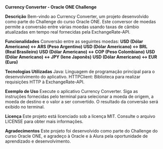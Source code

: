 **Currency Converter - Oracle ONE Challenge**

**Descrição**
Bem-vindo ao Currency Converter, um projeto desenvolvido como parte do Challenge do curso Oracle ONE. Este conversor de moedas permite a conversão entre várias moedas usando taxas de câmbio atualizadas em tempo real fornecidas pela ExchangeRate-API.

**Funcionalidades**
Conversão entre as seguintes moedas:
**USD (Dólar Americano) ↔ ARS (Peso Argentino)**
**USD (Dólar Americano) ↔ BRL (Real Brasileiro)**
**USD (Dólar Americano) ↔ COP (Peso Colombiano)**
**USD (Dólar Americano) ↔ JPY (Iene Japonês)**
**USD (Dólar Americano) ↔ EUR (Euro)**

**Tecnologias Utilizadas**
Java: Linguagem de programação principal para o desenvolvimento do aplicativo.
HTTPClient: Biblioteca para realizar requisições HTTP à ExchangeRate-API.

**Exemplo de Uso**
Execute o aplicativo Currency Converter.
Siga as instruções fornecidas pelo terminal para selecionar a moeda de origem, a moeda de destino e o valor a ser convertido.
O resultado da conversão será exibido no terminal.

**Licença**
Este projeto está licenciado sob a licença MIT. Consulte o arquivo LICENSE para obter mais informações.

**Agradecimentos**
Este projeto foi desenvolvido como parte do Challenge do curso Oracle ONE, e agradeço à Oracle e à Alura pela oportunidade de aprendizado e desenvolvimento.
